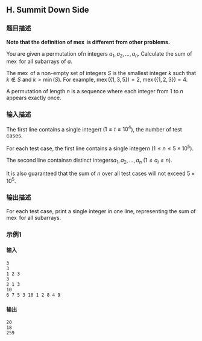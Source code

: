 ## H. Summit Down Side

### 题目描述

**Note that the definition of $\textstyle \operatorname{mex}$ is different
from other problems.**

You are given a permutation of$\textstyle n$ integers $\textstyle a_1, a_2, \dots, a_n$.
Calculate the sum of $\textstyle \operatorname{mex}$ for all
subarrays of $\textstyle a$.

The $\textstyle \operatorname{mex}$ of a
non-empty set of integers $\textstyle S$ is
the smallest integer $\textstyle k$ such that $\textstyle k \notin S$ and $\textstyle k > \min(S)$. For example, $\textstyle \operatorname{mex}(\{1, 3, 5\}) = 2$, $\textstyle \operatorname{mex}(\{1, 2, 3\}) = 4$.

A permutation of length $\textstyle n$ is a
sequence where each integer from $\textstyle 1$ to $\textstyle n$ appears exactly once.

### 输入描述

The first line contains a single integer$\textstyle t$ ($\textstyle 1 \le t \le 10^4$), the number
of test cases.

For each test case, the first line contains a single integer$\textstyle n$ ($\textstyle 1 \le n \le 5\times 10^5$).

The second line contains$\textstyle n$ distinct integers$\textstyle a_1, a_2, \dots, a_n$ ($\textstyle 1 \le a_i \le n$).

It is also guaranteed that the sum of $\textstyle n$ over all test cases will not
exceed $\textstyle 5\times 10^5$.

### 输出描述

For each test case, print a single integer in one line, representing the
sum of $\textstyle \operatorname{mex}$ for
all subarrays.

### 示例1

#### 输入

```plain
3
3
1 2 3
3
2 1 3
10
6 7 5 3 10 1 2 8 4 9
```

#### 输出

```plain
20
18
259
```

